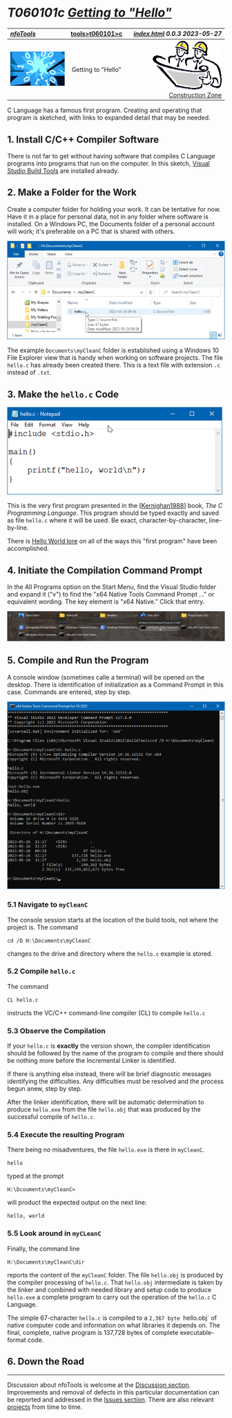 <!-- index.md 0.0.3                UTF-8                          2023-05-27
     ----1----|----2----|----3----|----4----|----5----|----6----|----7----|--*

                         T060101c: GETTING TO "HELLO"
     -->

# ***T060101c** [Getting to "Hello"](.)*

| ***[nfoTools](../../../)*** | [tools](../../)[>t060101](../)[>c](.) | ***[index.html](index.html) 0.0.3 2023-05-27*** |
| :--                |       :-:          | --: |
| ![nfotools](../../../images/nfoWorks-2014-06-02-1702-LogoSmall.png) | Getting to "Hello" | ![Hard Hat Area](../../../images/hardhat-logo.gif)[Construction Zone](T060101c.txt) |

C Language has a famous first program.  Creating and operating that program is sketched, with links to expanded detail that may be needed.

## 1. Install C/C++ Compiler Software

There is not far to get without having software that compiles C Language
programs into programs that run on the computer.  In this sketch,
[Visual Studio Build Tools](../../T211002/) are installed already.

## 2. Make a Folder for the Work

Create a computer folder for holding your work.  It can be tentative for now.
Have it in a place for personal data, not in any folder where software is
installed.  On a Windows PC, the Documents folder of a personal account will
 work; it's preferable on a PC that is shared with others.

 ![Initial myCleanC Folder](T060101c1.png)

 The example `Documents\myCleanC` folder is established using a Windows 10
 File Explorer view that is handy when working on software projects.  The file
 `hello.c` has already been created there.  This is a text file with extension
 `.c` instead of `.txt`.

## 3. Make the `hello.c` Code

![hello.c in Notepad](T060101c2.png)

This is the very first program presented in the
\[[Kernighan1988](..\b\#Kernighan1988)\] book, *The C Programming Language*.
This program should be typed exactly and saved as file `hello.c` where it
will be used.  Be exact, character-by-character, line-by-line.

There is
[Hello World lore](https://en.wikipedia.org/wiki/%22Hello,_World!%22_program)
on all of the ways this "first program" have been accomplished.

## 4. Initiate the Compilation Command Prompt

In the All Programs option on the Start Menu, find the Visual Studio folder
and expand it ("v") to find the "x64 Native Tools Command Prompt ..." or
equivalent wording.  The key element is "x64 Native."  Click that entry.

![Locating x64 Native Tools Command Prompt](T060101c3.png)

## 5. Compile and Run the Program

A console window (sometimes calle a terminal) will be opened on the desktop.
There is identification of initialization as a Command Prompt in this case.
Commands are entered, step by step.

![Compiling the my CleanC\hello.c Program](T060101c4.png)

### 5.1 Navigate to `myCleanC`

The console session starts at the location of the build tools, not where the
project is.  The command

```CMD
cd /D H:\Documents\myCleanC
```

changes to the drive and directory where the `hello.c` example is stored.

### 5.2 Compile `hello.c`

The command

```CMD
CL hello.c
```

instructs the VC/C++ command-line compiler (CL) to compile `hello.c`

### 5.3 Observe the Compilation

If your `hello.c` is **exactly** the version shown, the compiler
identification should be followed by the name of the program to compile
and there should be nothing more before the Incremental Linker is
identified.

If there is anything else instead, there will be brief diagnostic messages
identifying the difficulties.  Any difficulties must be resolved and the
process begun anew, step by step.

After the linker identification, there will be automatic determination to
produce `hello.exe` from the file `hello.obj` that was produced by the
successful compile of `hello.c`.

### 5.4 Execute the resulting Program

There being no misadventures, the file `hello.exe` is there in `myCleanC`.

```CMD
hello
```

typed at the prompt

```CMD
H:\Dcouments\myCleanC>
```

will product the expected output on the next line:

```text
hello, world
```

### 5.5 Look around in `myCLeanC`

Finally, the command line

```CMD
H:\Documents\myCleanC\dir
```

reports the content of the `myCleanC` folder.  The file `hello.obj` is
produced by the compiler processing of `hello.c`.  That `hello.obj`
intermediate is taken by the linker and combined with needed library and
setup code to produce `hello.exe` a complete program to carry out the
operation of the `hello.c` C Language.

The simple 67-character `hello.c` is compiled to a `2,367 byte `hello.obj` of
native computer code and information on what libraries it depends on.  The
final, complete, native program is 137,728 bytes of complete executable-format
code.

## 6. Down the Road








----

Discussion about nfoTools is welcome at the
[Discussion section](https://github.com/orcmid/nfoTools/discussions).
Improvements and removal of defects in this particular documentation can be
reported and addressed in the
[Issues section](https://github.com/orcmid/nfoTools/issues).  There are also
relevant [projects](https://github.com/orcmid/nfoTools/projects?type=classic)
from time to time.

<!-- ----1----|----2----|----3----|----4----|----5----|----6----|----7----|--*

     0.0.3 2023-05-27T21:47Z First draft, sections 1-5
     0.0.2 2023-05-20T23:05Z Touch-ups for T060101/c/ transposition
     0.0.1 2022-06-16T23:14Z improve title header strip
     0.0.0 2021-11-25T00:20Z bootstrap placeholder and boilerplate

               *** end of docs/tools/T060101/c/index.md ***
     -->
